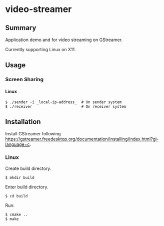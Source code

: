 # video-streamer
## Summary
Application demo and for video streaming on GStreamer.

Currently supporting Linux on X11.

## Usage
### Screen Sharing
#### Linux
```
$ ./sender -i _local-ip-address_  # On sender system
$ ./receiver                      # On receiver system
```

## Installation
Install GStreamer following https://gstreamer.freedesktop.org/documentation/installing/index.html?gi-language=c.

### Linux
Create build directory.
```
$ mkdir build
```

Enter build directory.
```
$ cd build
```

Run:
```
$ cmake ..
$ make
```
